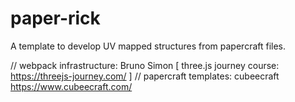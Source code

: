 # paper-rick

A template to develop UV mapped structures from papercraft files.

// webpack infrastructure: Bruno Simon [ three.js journey course: https://threejs-journey.com/ ]
// papercraft templates: cubeecraft https://www.cubeecraft.com/
